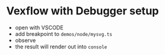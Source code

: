# Vexflow with Debugger setup

- open with VSCODE
- add breakpoint to `demos/node/mysvg.ts`
- observe
- the result will render out into `console`
